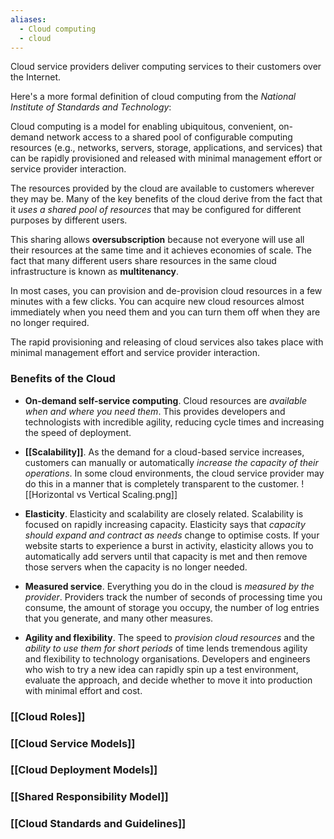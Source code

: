 ```yaml
---
aliases:
  - Cloud computing
  - cloud
---
```


Cloud service providers deliver computing services to their customers over the Internet.

Here's a more formal definition of cloud computing from the *National Institute of Standards and Technology*:

Cloud computing is a model for enabling ubiquitous, convenient, on-demand network access to a shared pool of configurable computing resources (e.g., networks, servers, storage, applications, and services) that can be rapidly provisioned and released with minimal management effort or service provider interaction.

The resources provided by the cloud are available to customers wherever they may be. Many of the key benefits of the cloud derive from the fact that it *uses a shared pool of resources* that may be configured for different purposes by different users. 

This sharing allows **oversubscription** because not everyone will use all their resources at the same time and it achieves economies of scale. The fact that many different users share resources in the same cloud infrastructure is known as **multitenancy**.

In most cases, you can provision and de-provision cloud resources in a few minutes with a few clicks. You can acquire new cloud resources almost immediately when you need them and you can turn them off when they are no longer required.

The rapid provisioning and releasing of cloud services also takes place with minimal management effort and service provider interaction.

### Benefits of the Cloud

- **On-demand self-service computing**. Cloud resources are *available when and where you need them*. This provides developers and technologists with incredible agility, reducing cycle times and increasing the speed of deployment.
  
- **[[Scalability]]**. As the demand for a cloud-based service increases, customers can manually or automatically *increase the capacity of their operations*. In some cloud environments, the cloud service provider may do this in a manner that is completely transparent to the customer.
  ![[Horizontal vs Vertical Scaling.png]]

- **Elasticity**. Elasticity and scalability are closely related. Scalability is focused on rapidly increasing capacity. Elasticity says that *capacity should expand and contract as needs* change to optimise costs. If your website starts to experience a burst in activity, elasticity allows you to automatically add servers until that capacity is met and then remove those servers when the capacity is no longer needed.
  
- **Measured service**. Everything you do in the cloud is *measured by the provider*. Providers track the number of seconds of processing time you consume, the amount of storage you occupy, the number of log entries that you generate, and many other measures.
  
- **Agility and flexibility**. The speed to *provision cloud resources* and the *ability to use them for short periods* of time lends tremendous agility and flexibility to technology organisations. Developers and engineers who wish to try a new idea can rapidly spin up a test environment, evaluate the approach, and decide whether to move it into production with minimal effort and cost.

### [[Cloud Roles]]

### [[Cloud Service Models]]

### [[Cloud Deployment Models]]

### [[Shared Responsibility Model]]

### [[Cloud Standards and Guidelines]]